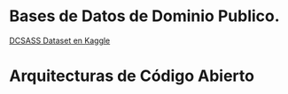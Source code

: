 # Bases de Datos de Dominio Publico.

[DCSASS Dataset en Kaggle](https://www.kaggle.com/datasets/mateohervas/dcsass-dataset)

# Arquitecturas de Código Abierto

